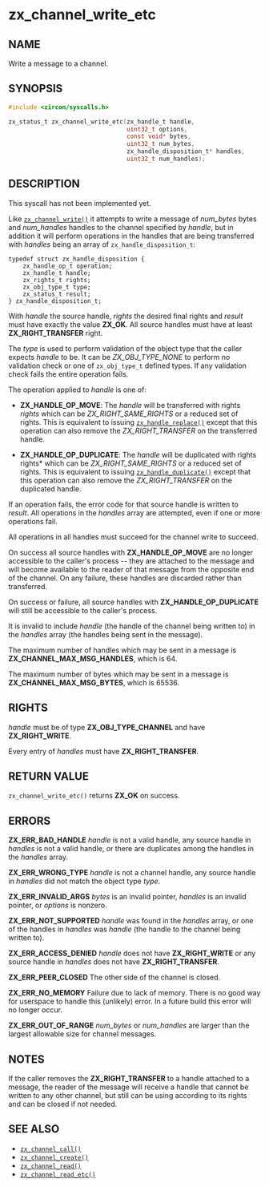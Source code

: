 # zx_channel_write_etc

## NAME

<!-- Updated by update-docs-from-abigen, do not edit. -->

Write a message to a channel.

## SYNOPSIS

<!-- Updated by update-docs-from-abigen, do not edit. -->

```c
#include <zircon/syscalls.h>

zx_status_t zx_channel_write_etc(zx_handle_t handle,
                                 uint32_t options,
                                 const void* bytes,
                                 uint32_t num_bytes,
                                 zx_handle_disposition_t* handles,
                                 uint32_t num_handles);
```

## DESCRIPTION

This syscall has not been implemented yet.

Like [`zx_channel_write()`] it attempts to write a message of *num_bytes*
bytes and *num_handles* handles to the channel specified by *handle*, but in
addition it will perform operations in the handles that are being
transferred with *handles* being an array of `zx_handle_disposition_t`:

```
typedef struct zx_handle_disposition {
    zx_handle_op_t operation;
    zx_handle_t handle;
    zx_rights_t rights;
    zx_obj_type_t type;
    zx_status_t result;
} zx_handle_disposition_t;
```

With *handle* the source handle, *rights* the desired final rights and
*result* must have exactly the value **ZX_OK**. All source handles must have
at least **ZX_RIGHT_TRANSFER** right.

The *type* is used to perform validation of the object type that the caller
expects *handle* to be. It can be *ZX_OBJ_TYPE_NONE* to perform no validation
check or one of `zx_obj_type_t` defined types. If any validation check fails
the entire operation fails.

The operation applied to *handle* is one of:

*   **ZX_HANDLE_OP_MOVE**: The *handle* will be transferred with rights *rights*
which can be *ZX_RIGHT_SAME_RIGHTS* or a reduced set of rights. This is
equivalent to issuing [`zx_handle_replace()`] except that this operation can
also remove the *ZX_RIGHT_TRANSFER* on the transferred handle.

*   **ZX_HANDLE_OP_DUPLICATE**: The *handle* will be duplicated with rights
rights* which can be *ZX_RIGHT_SAME_RIGHTS* or a reduced set of rights. This
is equivalent to issuing [`zx_handle_duplicate()`] except that this operation
can also remove the *ZX_RIGHT_TRANSFER* on the duplicated handle.

If an operation fails, the error code for that source handle is written to
*result*. All operations in the *handles* array are attempted, even if one or
more operations fail.

All operations in all handles must succeed for the channel write to
succeed.

On success all source handles with **ZX_HANDLE_OP_MOVE** are no longer
accessible to the caller's process -- they are attached to the message and will
become available to the reader of that message from the opposite end of the
channel. On any failure, these handles are discarded rather than transferred.

On success or failure, all source handles with **ZX_HANDLE_OP_DUPLICATE**
will still be accessible to the caller's process.

It is invalid to include *handle* (the handle of the channel being written
to) in the *handles* array (the handles being sent in the message).

The maximum number of handles which may be sent in a message is
**ZX_CHANNEL_MAX_MSG_HANDLES**, which is 64.

The maximum number of bytes which may be sent in a message is
**ZX_CHANNEL_MAX_MSG_BYTES**, which is 65536.

## RIGHTS

<!-- Updated by update-docs-from-abigen, do not edit. -->

*handle* must be of type **ZX_OBJ_TYPE_CHANNEL** and have **ZX_RIGHT_WRITE**.

Every entry of *handles* must have **ZX_RIGHT_TRANSFER**.

## RETURN VALUE

`zx_channel_write_etc()` returns **ZX_OK** on success.

## ERRORS

**ZX_ERR_BAD_HANDLE**  *handle* is not a valid handle, any source handle in
*handles* is not a valid handle, or there are duplicates among the handles
in the *handles* array.

**ZX_ERR_WRONG_TYPE**  *handle* is not a channel handle, any source handle
in *handles* did not match the object type *type*.

**ZX_ERR_INVALID_ARGS**  *bytes* is an invalid pointer, *handles*
is an invalid pointer, or *options* is nonzero.

**ZX_ERR_NOT_SUPPORTED**  *handle* was found in the *handles* array, or
one of the handles in *handles* was *handle* (the handle to the
channel being written to).

**ZX_ERR_ACCESS_DENIED**  *handle* does not have **ZX_RIGHT_WRITE** or
any source handle in *handles* does not have **ZX_RIGHT_TRANSFER**.

**ZX_ERR_PEER_CLOSED**  The other side of the channel is closed.

**ZX_ERR_NO_MEMORY**  Failure due to lack of memory.
There is no good way for userspace to handle this (unlikely) error.
In a future build this error will no longer occur.

**ZX_ERR_OUT_OF_RANGE**  *num_bytes* or *num_handles* are larger than the
largest allowable size for channel messages.

## NOTES

If the caller removes the **ZX_RIGHT_TRANSFER** to a handle attached
to a message, the reader of the message will receive a handle that cannot
be written to any other channel, but still can be using according to its
rights and can be closed if not needed.

## SEE ALSO

 - [`zx_channel_call()`]
 - [`zx_channel_create()`]
 - [`zx_channel_read()`]
 - [`zx_channel_read_etc()`]

<!-- References updated by update-docs-from-abigen, do not edit. -->

[`zx_channel_call()`]: channel_call.md
[`zx_channel_create()`]: channel_create.md
[`zx_channel_read()`]: channel_read.md
[`zx_channel_read_etc()`]: channel_read_etc.md
[`zx_channel_write()`]: channel_write.md
[`zx_handle_duplicate()`]: handle_duplicate.md
[`zx_handle_replace()`]: handle_replace.md
